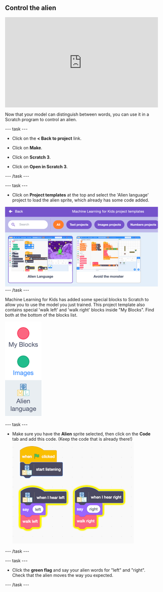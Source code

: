 ## Control the alien

<html>
<div style="position: relative; width: 100%; overflow: hidden; padding-top: 56.25%;">
<p><iframe style="position: absolute; top: 0; left: 0; right: 0; width: 100%; height: 100%; border: none;" src="https://www.youtube.com/embed/dRS1bbBqGyg?rel=0&cc_load_policy=1" width="560" height="315" allowfullscreen allow="accelerometer; autoplay; clipboard-write; encrypted-media; gyroscope; picture-in-picture; web-share"></iframe></p>
</div>
</html>


Now that your model can distinguish between words, you can use it in a Scratch program to control an alien.

--- task ---
+ Click on the **< Back to project** link.

+ Click on **Make**.

+ Click on **Scratch 3**.

+ Click on **Open in Scratch 3**.

--- /task ---

--- task ---
+ Click on **Project templates** at the top and select the 'Alien language' project to load the alien sprite, which already has some code added. 

![Alien language project is selected in the Scratch templates](images/alien-language.png)
--- /task ---

Machine Learning for Kids has added some special blocks to Scratch to allow you to use the model you just trained. This project template also contains special 'walk left' and 'walk right' blocks inside "My Blocks". Find both at the bottom of the blocks list.

![Alien language blocks shown in the menu underneath My Blocks and Images](images/new-blocks.png)

--- task ---

+ Make sure you have the **Alien** sprite selected, then click on the **Code** tab and add this code. (Keep the code that is already there!)
![Add code to control the alien: When flag clicked, start listening. When I hear left, say left and walk left. When I hear right, say right and walk right.](images/control-alien-blocks.png)

--- /task ---

--- task ---
+ Click the **green flag** and say your alien words for "left" and "right". Check that the alien moves the way you expected. 

--- /task ---





